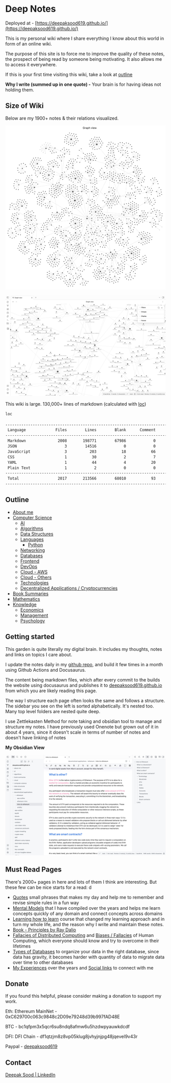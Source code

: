 # Deep Notes

Deployed at - [https://deepaksood619.github.io/](https://deepaksood619.github.io/)

This is my personal wiki where I share everything I know about this world in form of an online wiki.

The purpose of this site is to force me to improve the quality of these notes, the prospect of being read by someone being motivating. It also allows me to access it everywhere.

If this is your first time visiting this wiki, take a look at [outline](https://deepaksood619.github.io/#outline)

**Why I write (summed up in one quote) -** Your brain is for having ideas not holding them.

## Size of Wiki

Below are my 1900+ notes & their relations visualized.

![All Notes Visualized in an Obsidian Graph](notes-visualized.jpg)

![All Notes Visualized Zoomed in an Obsidian Graph](notes-visualized-zoom.jpg)

This wiki is large. 130,000+ lines of markdown (calculated with [loc](https://github.com/cgag/loc))

```bash
loc

--------------------------------------------------------------------------------
 Language             Files        Lines        Blank      Comment         Code
--------------------------------------------------------------------------------
 Markdown              2008       198771        67986            0       130785
 JSON                     3        14516            0            0        14516
 JavaScript               3          203           18           66          119
 CSS                      1           30            2            7           21
 YAML                     1           44            4           20           20
 Plain Text               1            2            0            0            2
--------------------------------------------------------------------------------
 Total                 2017       213566        68010           93       145463
--------------------------------------------------------------------------------
```

## Outline

- [About me](https://deepaksood619.github.io/about-me/)
- [Computer Science](https://deepaksood619.github.io/computer-science/)
  - [AI](https://deepaksood619.github.io/ai/)
  - [Algorithms](https://deepaksood619.github.io/algorithms/)
  - [Data Structures](https://deepaksood619.github.io/data-structures/)
  - [Languages](https://deepaksood619.github.io/languages/)
    - [Python](https://deepaksood619.github.io/python/)
  - [Networking](https://deepaksood619.github.io/networking/)
  - [Databases](https://deepaksood619.github.io/databases/)
  - [Frontend](https://deepaksood619.github.io/frontend/)
  - [DevOps](https://deepaksood619.github.io/devops/)
  - [Cloud - AWS](https://deepaksood619.github.io/cloud/aws/)
  - [Cloud - Others](https://deepaksood619.github.io/cloud/others/)
  - [Technologies](https://deepaksood619.github.io/technologies/)
  - [Decentralized Applications / Cryptocurrencies](https://deepaksood619.github.io/decentralized-applications/)
- [Book Summaries](https://deepaksood619.github.io/book-summaries/)
- [Mathematics](https://deepaksood619.github.io/mathematics/)
- [Knowledge](https://deepaksood619.github.io/knowledge/)
  - [Economics](https://deepaksood619.github.io/economics/)
  - [Management](https://deepaksood619.github.io/management/)
  - [Psychology](https://deepaksood619.github.io/psychology/)

## Getting started

This garden is quite literally my digital brain. It includes my thoughts, notes and links on topics I care about.

I update the notes daily in my [github repo](https://github.com/deepaksood619/deepaksood619.github.io/), and build it few times in a month using Github Actions and Docusaurus.

The content being markdown files, which after every commit to the builds the website using docusaurus and publishes it to [deepaksood619.github.io](https://deepaksood619.github.io/) from which you are likely reading this page.

The way I structure each page often looks the same and follows a structure. The sidebar you see on the left is sorted alphabetically. It's nested too. Many top level folders are nested quite deep.

I use Zettlekasten Method for note taking and obsidian tool to manage and structure my notes. I have previously used Onenote but grown out of it in about 4 years, since it doesn't scale in terms of number of notes and doesn't have linking of notes

**My Obsidian View**

![image](obsidian-screenshot.jpg)

## Must Read Pages

There's 2000+ pages in here and lots of them I think are interesting. But these few can be nice starts for a read:
d

- [Quotes](https://deepaksood619.github.io/knowledge/quotes-proverbs/) small phrases that makes my day and help me to remember and revise simple rules in a fun way
- [Mental Models](https://deepaksood619.github.io/knowledge/general/mental-models) that I have compiled over the years and helps me learn concepts quickly of any domain and connect concepts across domains
- [Learning how to learn](https://deepaksood619.github.io/psychology/learning/learning-intro) course that changed my learning approach and in turn my whole life, and the reason why I write and maintain these notes.
- [Book - Principles by Ray Dalio](https://deepaksood619.github.io/book-summaries/principles)
- [Fallacies of Distributed Computing](https://deepaksood619.github.io/computer-science/distributed-system/fallacies-and-problems) and [Biases / Fallacies](https://deepaksood619.github.io/psychology/biases-fallacies) of Human Computing, which everyone should know and try to overcome in their lifetimes
- [Types of Databases](https://deepaksood619.github.io/databases/concepts/types-of-databases) to organize your data in the right database, since data has gravity, it becomes harder with quantity of data to migrate data over time to other databases
- [My Experiences](https://deepaksood619.github.io/about-me/experience) over the years and [Social links](https://deepaksood619.github.io/about-me/social-links) to connect with me

## Donate

If you found this helpful, please consider making a donation to support my work.

Eth: Ethereum MainNet - 0xC629700c063c9848c2D09e79248d39b997fAD48E

BTC - bc1qfpm3x5qcr6su8ndq8afmw6u5hzdwpyauwkdcdf

DFI: DFI Chain - df1qtzjm8z8vp05klug8jvhyjnjpg48jqevel9v43r

Paypal - [deepaksood619](https://paypal.me/deepaksood619?country.x=IN&locale.x=en_GB)

## Contact

[Deepak Sood | LinkedIn](https://www.linkedin.com/in/deepaksood619/)
